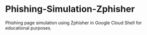 # Phishing-Simulation-Zphisher
Phishing page simulation using Zphisher in Google Cloud Shell for educational purposes.
